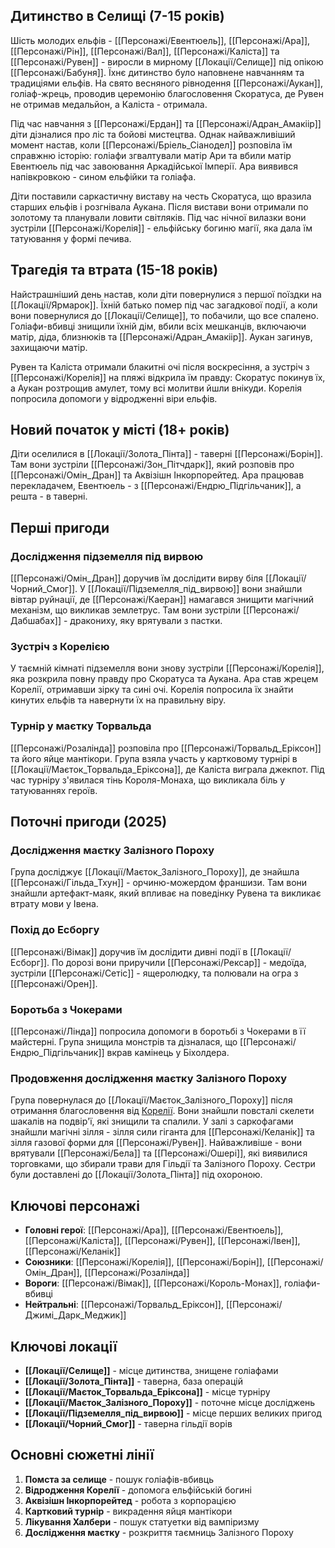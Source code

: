 ## Дитинство в Селищі (7-15 років)

Шість молодих ельфів - [[Персонажі/Евентюель]], [[Персонажі/Ара]], [[Персонажі/Рін]], [[Персонажі/Вал]], [[Персонажі/Каліста]] та [[Персонажі/Рувен]] - виросли в мирному [[Локації/Селище]] під опікою [[Персонажі/Бабуня]]. Їхнє дитинство було наповнене навчанням та традиціями ельфів. На свято весняного рівнодення [[Персонажі/Аукан]], голіаф-жрець, проводив церемонію благословення Скоратуса, де Рувен не отримав медальйон, а Каліста - отримала.

Під час навчання з [[Персонажі/Ердан]] та [[Персонажі/Адран_Амакіір]] діти дізналися про ліс та бойові мистецтва. Однак найважливіший момент настав, коли [[Персонажі/Бріель_Сіанодел]] розповіла їм справжню історію: голіафи згвалтували матір Ари та вбили матір Евентюель під час завоювання Аркадійської Імперії. Ара виявився напівкровкою - сином ельфійки та голіафа.

Діти поставили саркастичну виставу на честь Скоратуса, що вразила старших ельфів і розгнівала Аукана. Після вистави вони отримали по золотому та планували ловити світляків. Під час нічної вилазки вони зустріли [[Персонажі/Корелія]] - ельфійську богиню магії, яка дала їм татуювання у формі печива.

## Трагедія та втрата (15-18 років)

Найстрашніший день настав, коли діти повернулися з першої поїздки на [[Локації/Ярмарок]]. Їхній батько помер під час загадкової події, а коли вони повернулися до [[Локації/Селище]], то побачили, що все спалено. Голіафи-вбивці знищили їхній дім, вбили всіх мешканців, включаючи матір, діда, близнюків та [[Персонажі/Адран_Амакіір]]. Аукан загинув, захищаючи матір.

Рувен та Каліста отримали блакитні очі після воскресіння, а зустріч з [[Персонажі/Корелія]] на пляжі відкрила їм правду: Скоратус покинув їх, а Аукан розтрощив амулет, тому всі молитви йшли внікуди. Корелія попросила допомоги у відродженні віри ельфів.

## Новий початок у місті (18+ років)

Діти оселилися в [[Локації/Золота_Пінта]] - таверні [[Персонажі/Борін]]. Там вони зустріли [[Персонажі/Зон_Пітчдарк]], який розповів про [[Персонажі/Омін_Дран]] та Аквізішн Інкорпорейтед. Ара працював перекладачем, Евентюель - з [[Персонажі/Ендрю_Підгільчаник]], а решта - в таверні.

## Перші пригоди

### Дослідження підземелля під вирвою
[[Персонажі/Омін_Дран]] доручив їм дослідити вирву біля [[Локації/Чорний_Смог]]. У [[Локації/Підземелля_під_вирвою]] вони знайшли вівтар руйнації, де [[Персонажі/Каеран]] намагався знищити магічний механізм, що викликав землетрус. Там вони зустріли [[Персонажі/Дабшабах]] - дракониху, яку врятували з пастки.

### Зустріч з Корелією
У таємній кімнаті підземелля вони знову зустріли [[Персонажі/Корелія]], яка розкрила повну правду про Скоратуса та Аукана. Ара став жрецем Корелії, отримавши зірку та сині очі. Корелія попросила їх знайти кинутих ельфів та навернути їх на правильну віру.

### Турнір у маєтку Торвальда
[[Персонажі/Розалінда]] розповіла про [[Персонажі/Торвальд_Еріксон]] та його яйце мантікори. Група взяла участь у картковому турнірі в [[Локації/Маєток_Торвальда_Еріксона]], де Каліста виграла джекпот. Під час турніру з'явилася тінь Короля-Монаха, що викликала біль у татуюваннях героїв.

## Поточні пригоди (2025)

### Дослідження маєтку Залізного Пороху
Група досліджує [[Локації/Маєток_Залізного_Пороху]], де знайшла [[Персонажі/Гільда_Тхун]] - орчиню-можердом франшизи. Там вони знайшли артефакт-маяк, який впливає на поведінку Рувена та викликає втрату мови у Івена.

### Похід до Есборгу
[[Персонажі/Вімак]] доручив їм дослідити дивні події в [[Локації/Есборг]]. По дорозі вони приручили [[Персонажі/Рексар]] - медоїда, зустріли [[Персонажі/Сетіс]] - ящеролюдку, та полювали на огра з [[Персонажі/Орен]].

### Боротьба з Чокерами
[[Персонажі/Лінда]] попросила допомоги в боротьбі з Чокерами в її майстерні. Група знищила монстрів та дізналася, що [[Персонажі/Ендрю_Підгільчаник]] вкрав камінець у Біхолдера.

### Продовження дослідження маєтку Залізного Пороху
Група повернулася до [[Локації/Маєток_Залізного_Пороху]] після отримання благословення від [Корелії](Персонажі/Корелія.md). Вони знайшли повсталі скелети шакалів на подвір'ї, які знищили та спалили. У залі з саркофагами знайшли магічні зілля - зілля сили гіганта для [[Персонажі/Келанік]] та зілля газової форми для [[Персонажі/Рувен]]. Найважливіше - вони врятували [[Персонажі/Бела]] та [[Персонажі/Ошері]], які виявилися торговками, що збирали трави для Гільдії та Залізного Пороху. Сестри були доставлені до [[Локації/Золота_Пінта]] під охороною.

## Ключові персонажі

- **Головні герої**: [[Персонажі/Ара]], [[Персонажі/Евентюель]], [[Персонажі/Каліста]], [[Персонажі/Рувен]], [[Персонажі/Івен]], [[Персонажі/Келанік]]
- **Союзники**: [[Персонажі/Корелія]], [[Персонажі/Борін]], [[Персонажі/Омін_Дран]], [[Персонажі/Розалінда]]
- **Вороги**: [[Персонажі/Вімак]], [[Персонажі/Король-Монах]], голіафи-вбивці
- **Нейтральні**: [[Персонажі/Торвальд_Еріксон]], [[Персонажі/Джимі_Дарк_Меджик]]

## Ключові локації

- **[[Локації/Селище]]** - місце дитинства, знищене голіафами
- **[[Локації/Золота_Пінта]]** - таверна, база операцій
- **[[Локації/Маєток_Торвальда_Еріксона]]** - місце турніру
- **[[Локації/Маєток_Залізного_Пороху]]** - поточне місце досліджень
- **[[Локації/Підземелля_під_вирвою]]** - місце перших великих пригод
- **[[Локації/Чорний_Смог]]** - таверна гільдії ворів

## Основні сюжетні лінії

1. **Помста за селище** - пошук голіафів-вбивць
2. **Відродження Корелії** - допомога ельфійській богині
3. **Аквізішн Інкорпорейтед** - робота з корпорацією
4. **Картковий турнір** - викрадення яйця мантікори
5. **Лікування Халбери** - пошук статуетки від вампіризму
6. **Дослідження маєтку** - розкриття таємниць Залізного Пороху
